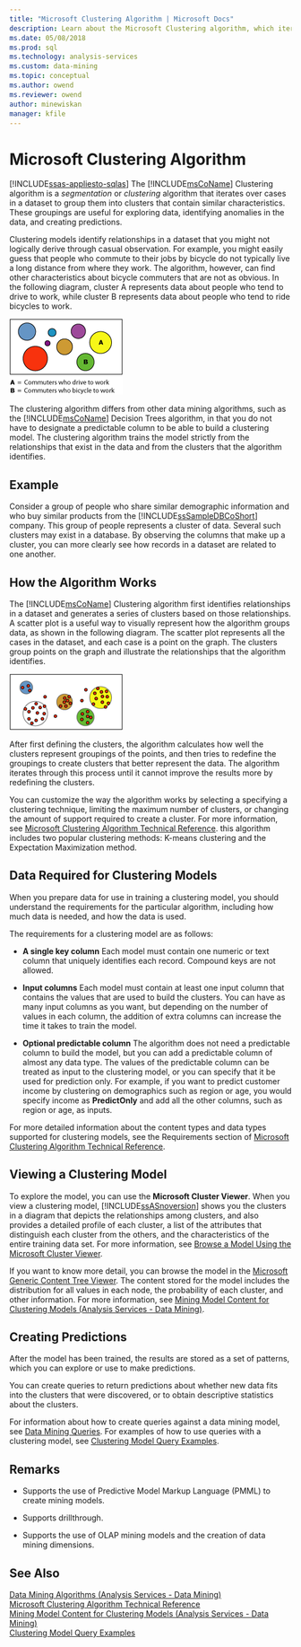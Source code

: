 ```yaml
---
title: "Microsoft Clustering Algorithm | Microsoft Docs"
description: Learn about the Microsoft Clustering algorithm, which iterates over cases in a dataset to group them into clusters that contain similar characteristics.
ms.date: 05/08/2018
ms.prod: sql
ms.technology: analysis-services
ms.custom: data-mining
ms.topic: conceptual
ms.author: owend
ms.reviewer: owend
author: minewiskan
manager: kfile
---
```

# Microsoft Clustering Algorithm
[!INCLUDE[ssas-appliesto-sqlas](../includes/ssas-appliesto-sqlas.md)]
  The [!INCLUDE[msCoName](../includes/msconame-md.md)] Clustering algorithm is a *segmentation* or *clustering* algorithm that iterates over cases in a dataset to group them into clusters that contain similar characteristics. These groupings are useful for exploring data, identifying anomalies in the data, and creating predictions.  
  
 Clustering models identify relationships in a dataset that you might not logically derive through casual observation. For example, you might easily guess that people who commute to their jobs by bicycle do not typically live a long distance from where they work. The algorithm, however, can find other characteristics about bicycle commuters that are not as obvious. In the following diagram, cluster A represents data about people who tend to drive to work, while cluster B represents data about people who tend to ride bicycles to work.  
  
 ![Cluster pattern of commuter tendencies](../../analysis-services/data-mining/media/clustering-example.png "Cluster pattern of commuter tendencies")  
  
 The clustering algorithm differs from other data mining algorithms, such as the [!INCLUDE[msCoName](../includes/msconame-md.md)] Decision Trees algorithm, in that you do not have to designate a predictable column to be able to build a clustering model. The clustering algorithm trains the model strictly from the relationships that exist in the data and from the clusters that the algorithm identifies.  
  
## Example  
 Consider a group of people who share similar demographic information and who buy similar products from the [!INCLUDE[ssSampleDBCoShort](../includes/sssampledbcoshort-md.md)] company. This group of people represents a cluster of data. Several such clusters may exist in a database. By observing the columns that make up a cluster, you can more clearly see how records in a dataset are related to one another.  
  
## How the Algorithm Works  
 The [!INCLUDE[msCoName](../includes/msconame-md.md)] Clustering algorithm first identifies relationships in a dataset and generates a series of clusters based on those relationships. A scatter plot is a useful way to visually represent how the algorithm groups data, as shown in the following diagram. The scatter plot represents all the cases in the dataset, and each case is a point on the graph. The clusters group points on the graph and illustrate the relationships that the algorithm identifies.  
  
 ![Scatter plot of cases in a dataset](../../analysis-services/data-mining/media/clustering-plot.png "Scatter plot of cases in a dataset")  
  
 After first defining the clusters, the algorithm calculates how well the clusters represent groupings of the points, and then tries to redefine the groupings to create clusters that better represent the data. The algorithm iterates through this process until it cannot improve the results more by redefining the clusters.  
  
 You can customize the way the algorithm works by selecting a specifying a clustering technique, limiting the maximum number of clusters, or changing the amount of support required to create a cluster. For more information, see [Microsoft Clustering Algorithm Technical Reference](../../analysis-services/data-mining/microsoft-clustering-algorithm-technical-reference.md). this algorithm includes two popular clustering methods: K-means clustering and the Expectation Maximization method.  
  
## Data Required for Clustering Models  
 When you prepare data for use in training a clustering model, you should understand the requirements for the particular algorithm, including how much data is needed, and how the data is used.  
  
 The requirements for a clustering model are as follows:  
  
-   **A single key column** Each model must contain one numeric or text column that uniquely identifies each record. Compound keys are not allowed.  
  
-   **Input columns** Each model must contain at least one input column that contains the values that are used to build the clusters. You can have as many input columns as you want, but depending on the number of values in each column, the addition of extra columns can increase the time it takes to train the model.  
  
-   **Optional predictable column** The algorithm does not need a predictable column to build the model, but you can add a predictable column of almost any data type. The values of the predictable column can be treated as input to the clustering model, or you can specify that it be used for prediction only. For example, if you want to predict customer income by clustering on demographics such as region or age, you would specify income as **PredictOnly** and add all the other columns, such as region or age, as inputs.  
  
 For more detailed information about the content types and data types supported for clustering models, see the Requirements section of [Microsoft Clustering Algorithm Technical Reference](../../analysis-services/data-mining/microsoft-clustering-algorithm-technical-reference.md).  
  
## Viewing a Clustering Model  
 To explore the model, you can use the **Microsoft Cluster Viewer**. When you view a clustering model, [!INCLUDE[ssASnoversion](../includes/ssasnoversion-md.md)] shows you the clusters in a diagram that depicts the relationships among clusters, and also provides a detailed profile of each cluster, a list of the attributes that distinguish each cluster from the others, and the characteristics of the entire training data set. For more information, see [Browse a Model Using the Microsoft Cluster Viewer](../../analysis-services/data-mining/browse-a-model-using-the-microsoft-cluster-viewer.md).  
  
 If you want to know more detail, you can browse the model in the [Microsoft Generic Content Tree Viewer](../../analysis-services/data-mining/browse-a-model-using-the-microsoft-generic-content-tree-viewer.md). The content stored for the model includes the distribution for all values in each node, the probability of each cluster, and other information. For more information, see [Mining Model Content for Clustering Models &#40;Analysis Services - Data Mining&#41;](../../analysis-services/data-mining/mining-model-content-for-clustering-models-analysis-services-data-mining.md).  
  
## Creating Predictions  
 After the model has been trained, the results are stored as a set of patterns, which you can explore or use to make predictions.  
  
 You can create queries to return predictions about whether new data fits into the clusters that were discovered, or to obtain descriptive statistics about the clusters.  
  
 For information about how to create queries against a data mining model, see [Data Mining Queries](../../analysis-services/data-mining/data-mining-queries.md). For examples of how to use queries with a clustering model, see [Clustering Model Query Examples](../../analysis-services/data-mining/clustering-model-query-examples.md).  
  
## Remarks  
  
-   Supports the use of Predictive Model Markup Language (PMML) to create mining models.  
  
-   Supports drillthrough.  
  
-   Supports the use of OLAP mining models and the creation of data mining dimensions.  
  
## See Also  
 [Data Mining Algorithms &#40;Analysis Services - Data Mining&#41;](../../analysis-services/data-mining/data-mining-algorithms-analysis-services-data-mining.md)   
 [Microsoft Clustering Algorithm Technical Reference](../../analysis-services/data-mining/microsoft-clustering-algorithm-technical-reference.md)   
 [Mining Model Content for Clustering Models &#40;Analysis Services - Data Mining&#41;](../../analysis-services/data-mining/mining-model-content-for-clustering-models-analysis-services-data-mining.md)   
 [Clustering Model Query Examples](../../analysis-services/data-mining/clustering-model-query-examples.md)  
  
  
